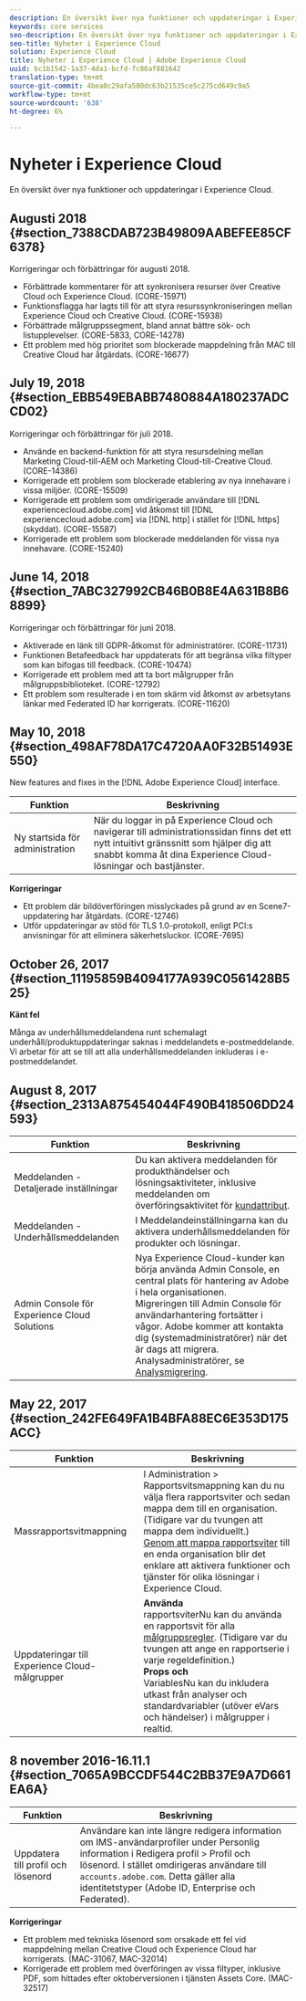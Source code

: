 ```yaml
---
description: En översikt över nya funktioner och uppdateringar i Experience Cloud.
keywords: core services
seo-description: En översikt över nya funktioner och uppdateringar i Experience Cloud.
seo-title: Nyheter i Experience Cloud
solution: Experience Cloud
title: Nyheter i Experience Cloud | Adobe Experience Cloud
uuid: bc1b1542-1a37-4da1-bcfd-fc86af881642
translation-type: tm+mt
source-git-commit: 4bea0c29afa580dc63b21535ce5c275cd649c9a5
workflow-type: tm+mt
source-wordcount: '638'
ht-degree: 6%

---
```



# Nyheter i Experience Cloud

En översikt över nya funktioner och uppdateringar i Experience Cloud.

## Augusti 2018 {#section_7388CDAB723B49809AABEFEE85CF6378}

Korrigeringar och förbättringar för augusti 2018.

* Förbättrade kommentarer för att synkronisera resurser över Creative Cloud och Experience Cloud. (CORE-15971)
* Funktionsflagga har lagts till för att styra resurssynkroniseringen mellan Experience Cloud och Creative Cloud. (CORE-15938)
* Förbättrade målgruppssegment, bland annat bättre sök- och listupplevelser. (CORE-5833, CORE-14278)
* Ett problem med hög prioritet som blockerade mappdelning från MAC till Creative Cloud har åtgärdats. (CORE-16677)

## July 19, 2018 {#section_EBB549EBABB7480884A180237ADCCD02}

Korrigeringar och förbättringar för juli 2018.

* Använde en backend-funktion för att styra resursdelning mellan Marketing Cloud-till-AEM och Marketing Cloud-till-Creative Cloud. (CORE-14386)
* Korrigerade ett problem som blockerade etablering av nya innehavare i vissa miljöer. (CORE-15509)
* Korrigerade ett problem som omdirigerade användare till [!DNL experiencecloud.adobe.com] vid åtkomst till [!DNL experiencecloud.adobe.com] via [!DNL http] i stället för [!DNL https] (skyddat). (CORE-15587)
* Korrigerade ett problem som blockerade meddelanden för vissa nya innehavare. (CORE-15240)

## June 14, 2018 {#section_7ABC327992CB46B0B8E4A631B8B68899}

Korrigeringar och förbättringar för juni 2018.

* Aktiverade en länk till GDPR-åtkomst för administratörer. (CORE-11731)
* Funktionen Betafeedback har uppdaterats för att begränsa vilka filtyper som kan bifogas till feedback. (CORE-10474)
* Korrigerade ett problem med att ta bort målgrupper från målgruppsbiblioteket. (CORE-12792)
* Ett problem som resulterade i en tom skärm vid åtkomst av arbetsytans länkar med Federated ID har korrigerats. (CORE-11620)

## May 10, 2018 {#section_498AF78DA17C4720AA0F32B51493E550}

New features and fixes in the [!DNL Adobe Experience Cloud] interface.

| Funktion | Beskrivning |
|--- |--- |
| Ny startsida för administration | När du loggar in på Experience Cloud och navigerar till administrationssidan finns det ett nytt intuitivt gränssnitt som hjälper dig att snabbt komma åt dina Experience Cloud-lösningar och bastjänster. |

**Korrigeringar**

* Ett problem där bildöverföringen misslyckades på grund av en Scene7-uppdatering har åtgärdats. (CORE-12746)
* Utför uppdateringar av stöd för TLS 1.0-protokoll, enligt PCI:s anvisningar för att eliminera säkerhetsluckor. (CORE-7695)

## October 26, 2017 {#section_11195859B4094177A939C0561428B525}

**Känt fel**

Många av underhållsmeddelandena runt schemalagt underhåll/produktuppdateringar saknas i meddelandets e-postmeddelande. Vi arbetar för att se till att alla underhållsmeddelanden inkluderas i e-postmeddelandet.

## August 8, 2017 {#section_2313A875454044F490B418506DD24593}

| Funktion | Beskrivning |
|--- |--- |
| Meddelanden - Detaljerade inställningar | Du kan aktivera meddelanden för produkthändelser och lösningsaktiviteter, inklusive meddelanden om överföringsaktivitet för [kundattribut](../attributes/attributes.md). |
| Meddelanden - Underhållsmeddelanden | I Meddelandeinställningarna kan du aktivera underhållsmeddelanden för produkter och lösningar. |
| Admin Console för Experience Cloud Solutions | Nya Experience Cloud-kunder kan börja använda Admin Console, en central plats för hantering av Adobe i hela organisationen.<br>Migreringen till Admin Console för användarhantering fortsätter i vågor. Adobe kommer att kontakta dig (systemadministratörer) när det är dags att migrera.<br>Analysadministratörer, se [Analysmigrering](https://docs.adobe.com/content/help/en/analytics/admin/user-product-management/user-management/migrate-users/c-migration-tool.html). |

## May 22, 2017 {#section_242FE649FA1B4BFA88EC6E353D175ACC}

| Funktion | Beskrivning |
|--- |--- |
| Massrapportsvitmappning | I Administration > Rapportsvitsmappning kan du nu välja flera rapportsviter och sedan mappa dem till en organisation. (Tidigare var du tvungen att mappa dem individuellt.)  <br>[Genom att mappa rapportsviter](../core-services/core-services.md) till en enda organisation blir det enklare att aktivera funktioner och tjänster för olika lösningar i Experience Cloud. |
| Uppdateringar till Experience Cloud-målgrupper | **Använda**<br> rapportsviterNu kan du använda en rapportsvit för alla [målgruppsregler](../audience-library/t-audience-create.md). (Tidigare var du tvungen att ange en rapportserie i varje regeldefinition.) <br>**Props och**<br> VariablesNu kan du inkludera utkast från analyser och standardvariabler (utöver eVars och händelser) i målgrupper i realtid. |

## 8 november 2016-16.11.1 {#section_7065A9BCCDF544C2BB37E9A7D661EA6A}

| Funktion | Beskrivning |
|--- |--- |
| Uppdatera till profil och lösenord | Användare kan inte längre redigera information om IMS-användarprofiler under Personlig information i Redigera profil > Profil och lösenord. I stället omdirigeras användare till `accounts.adobe.com`. Detta gäller alla identitetstyper (Adobe ID, Enterprise och Federated). |

**Korrigeringar**

* Ett problem med tekniska lösenord som orsakade ett fel vid mappdelning mellan Creative Cloud och Experience Cloud har korrigerats. (MAC-31067, MAC-32014)
* Korrigerade ett problem med överföringen av vissa filtyper, inklusive PDF, som hittades efter oktoberversionen i tjänsten Assets Core. (MAC-32517)
